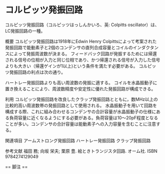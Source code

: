 # コルピッツ発振回路

コルピッツ発振回路（コルピッツはっしんかいろ、英: Colpitts oscillator）は、LC発振回路の一種。

概要
コルピッツ発振回路は1918年にEdwin Henry Colpittsによって考案された発振回路で能動素子と2個のコンデンサの直列合成容量とコイルのインダクタンスによって発振周波数が決まる。
フィードバック回路が発振するためには帰還される信号の位相が入力と同じ位相であり、かつ帰還される信号が入力した信号よりも大きい（帰還ゲインが1以上)という条件を満たす必要がある。
コルピッツ発振回路の利点は次の通り。

ハートレー発振回路よりも高い周波数の発振に適する。
コイルを水晶振動子に置き換えることにより、周波数精度や安定性に優れた発振回路が構成できる。

利用
コルピッツ発振回路を改良したクラップ発振回路とともに，数MHz以上の比較的高い周波数帯の発振回路として使用される。
水晶振動子を用いて回路を構成する際、これに組み合わせるコンデンサの合計容量が水晶振動子の仕様にある負荷容量に近くなるようにする必要がある。負荷容量は10～20pF程度となることが多い。コンデンサの合計容量は能動素子への入力容量を含むことに注意する。

関連項目
アームストロング発振回路
ハートレー発振回路
クラップ発振回路

参考文献
福田 務; 向坂 栄夫; 栗原 豊. 絵ときトランジスタ回路. オーム社. ISBN 9784274129049 


== 脚注 ==